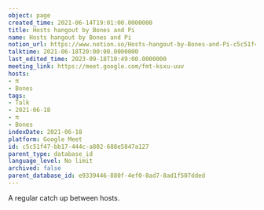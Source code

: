 ```yaml
---
object: page
created_time: 2021-06-14T19:01:00.0000000
title: Hosts hangout by Bones and Pi
name: Hosts hangout by Bones and Pi
notion_url: https://www.notion.so/Hosts-hangout-by-Bones-and-Pi-c5c51f47bb17444ca802688e5847a127
talktime: 2021-06-18T20:00:00.0000000
last_edited_time: 2023-09-18T10:49:00.0000000
meeting_link: https://meet.google.com/fmt-ksxu-uuv
hosts:
- π
- Bones
tags:
- Talk
- 2021-06-18
- π
- Bones
indexDate: 2021-06-18
platform: Google Meet
id: c5c51f47-bb17-444c-a802-688e5847a127
parent_type: database_id
language_level: No limit
archived: false
parent_database_id: e9339446-880f-4ef0-8ad7-8ad1f507dded
---
```


A regular catch up between hosts.


